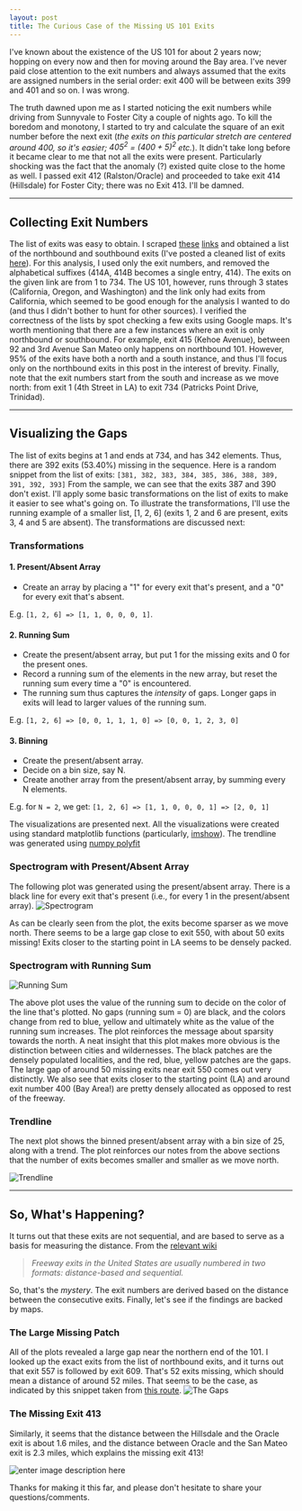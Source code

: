 ```yaml
---
layout: post
title: The Curious Case of the Missing US 101 Exits
---
```



I've known about the existence of the US 101 for about 2 years now; hopping on every now and then for moving around the Bay area. I've never paid close attention to the exit numbers and always assumed that the exits are assigned numbers in the serial order: exit 400 will be between exits 399 and 401 and so on.  I was wrong.

The truth dawned upon me as I started noticing the exit numbers while driving from Sunnyvale to Foster City a couple of nights ago. To kill the boredom and monotony, I started to try and calculate the square of an exit number before the next exit (_the exits on this particular stretch are centered around 400, so it's easier; $405^2$ = $(400 + 5)^2$ etc._). It didn't take long before it became clear to me that not all the exits were present. Particularly shocking was the fact that the anomaly (?) existed quite close to the home as well. I passed exit 412 (Ralston/Oracle) and proceeded to take exit 414 (Hillsdale) for Foster City; there was no Exit 413. I'll be damned.  

---

## Collecting Exit Numbers

The list of exits was easy to obtain. I scraped [these](https://iexitapp.com/exits/California/US%20101/North/654)  [links](https://iexitapp.com/exits/California/US%20101/South/654) and obtained a list of the northbound and southbound exits (I've posted a cleaned list of exits [here](https://gist.github.com/madaan/3523e3dfac22b1fd2b184eea5ab09175)). For this analysis, I used only the exit numbers, and removed the alphabetical suffixes (414A, 414B becomes a single entry, 414). The exits on the given link are from 1 to 734. The US 101, however, runs through 3 states (California, Oregon, and Washington) and the link only had exits from California, which seemed to be good enough for the analysis I wanted to do (and thus I didn't bother to hunt for other sources). I verified the correctness of the lists by spot checking a few exits using Google maps. It's worth mentioning that there are a few instances where an exit is only northbound or southbound. For example, exit 415 (Kehoe Avenue), between 92 and 3rd Avenue San Mateo only happens on northbound 101. However, 95% of the exits have both a north and a south instance, and thus I'll focus only on the northbound exits in this post in the interest of brevity. Finally, note that the exit numbers start from the south and increase as we move north: from exit 1  (4th Street in LA) to exit 734 (Patricks Point Drive, Trinidad).
 
---
## Visualizing the Gaps

The list of exits begins at 1 and ends at 734, and has 342 elements. Thus, there are 392 exits (53.40%) missing in the sequence. Here is a random snippet from the list of exits:
`[381, 382, 383, 384, 385, 386, 388, 389, 391, 392, 393]` From the sample, we can see that the exits 387 and 390 don't exist.
I'll apply some basic transformations on the list of exits to make it easier to see what's going on. To illustrate the transformations, I'll use the running example of a smaller list, [1, 2, 6] (exits 1, 2 and 6 are present, exits 3, 4 and 5 are absent). The transformations are discussed next:

### Transformations 

#### 1. Present/Absent Array

- Create an array by placing a "1" for every exit that's present, and a "0" for every exit that's absent. 

E.g. `[1, 2, 6] => [1, 1, 0, 0, 0, 1]`. 


#### 2. Running Sum

- Create the present/absent array, but put 1 for the missing exits and 0 for the present ones.
- Record a running sum of the elements in the new array, but reset the running sum every time a "0" is encountered.
-  The running sum thus captures the _intensity_ of gaps. Longer gaps in exits will lead to larger values of the running sum.

E.g.  `[1, 2, 6] => [0, 0, 1, 1, 1, 0] => [0, 0, 1, 2, 3, 0]`


#### 3. Binning
- Create the present/absent array.
- Decide on a bin size, say N.
- Create another array from the present/absent array, by summing every N elements.

E.g. for `N = 2`, we get:
 `[1, 2, 6] => [1, 1, 0, 0, 0, 1] => [2, 0, 1]`
 

The visualizations are presented next. All the visualizations were created using standard matplotlib functions (particularly, [imshow](https://matplotlib.org/api/_as_gen/matplotlib.pyplot.imshow.html?highlight=matplotlib%20pyplot%20imshow#matplotlib.pyplot.imshow)). The trendline was generated using [numpy polyfit](https://docs.scipy.org/doc/numpy/reference/generated/numpy.polyfit.html)

### Spectrogram  with Present/Absent Array
The following plot was generated using the present/absent array. There is a black line for every exit that's present (i.e., for every 1 in the present/absent array).
![Spectrogram](https://i.imgur.com/417NwQc.png)


As can be clearly seen from the plot, the exits become sparser as we move north. There seems to be a large gap close to exit 550, with about 50 exits missing! Exits closer to the starting point in LA seems to be densely packed.

### Spectrogram  with Running Sum

![Running Sum](https://i.imgur.com/CTwmH5c.png)

The above plot uses the value of the running sum to decide on the color of the line that's plotted. No gaps (running sum = 0) are black, and the colors change from red to blue, yellow and ultimately white as the value of the running sum increases. The plot reinforces the message about sparsity towards the north. 
A neat insight that this plot makes more obvious is the distinction between cities and wildernesses. The black patches are the densely populated localities, and the red, blue, yellow patches are the gaps. The large gap of around 50 missing exits near exit 550 comes out very distinctly. We also see that exits closer to the starting point (LA) and around exit number 400 (Bay Area!) are pretty densely allocated as opposed to rest of the freeway. 	

### Trendline
The next plot shows the binned present/absent array with a bin size of 25, along with a trend. The plot reinforces our notes from the above sections that the number of exits becomes smaller and smaller as we move north.

![Trendline](https://i.imgur.com/Zap7gFC.png)


---

## So, What's Happening?
It turns out that these exits are not sequential, and are based to serve as a basis for measuring the distance. From the [relevant wiki](https://en.wikipedia.org/wiki/Exit_numbers_in_the_United_States)  
> _Freeway exits in the United States are usually numbered in two formats: distance-based and sequential._

So, that's the _mystery_. The exit numbers are derived based on the distance between the consecutive exits. Finally, let's see if the findings are backed by maps.

### The Large Missing Patch

All of the plots revealed a large gap near the northern end of the 101. I looked up the exact exits from the list of northbound exits, and it turns out that exit 557 is followed by exit 609. That's 52 exits missing, which should mean a distance of around 52 miles. That seems to be the case, as indicated by this snippet taken from [this route](https://www.google.com/maps/dir/37.5269594,-122.2707093/37.5530477,-122.295662/@37.5394901,-122.2979977,14.2z/data=!4m2!4m1!3e0).
![The Gaps](https://i.imgur.com/xJ5DZtw.png)


### The Missing Exit 413

Similarly, it seems that the distance between the Hillsdale and the Oracle exit is about 1.6 miles, and the distance between Oracle and the San Mateo exit is 2.3 miles, which explains the missing exit 413!

![enter image description here](https://i.imgur.com/GwSHW62.png)





Thanks for making it this far, and please don't hesitate to share your questions/comments.

